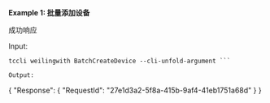 **Example 1: 批量添加设备**

成功响应

Input: 

```
tccli weilingwith BatchCreateDevice --cli-unfold-argument ```

Output: 
```
{
    "Response": {
        "RequestId": "27e1d3a2-5f8a-415b-9af4-41eb1751a68d"
    }
}
```

